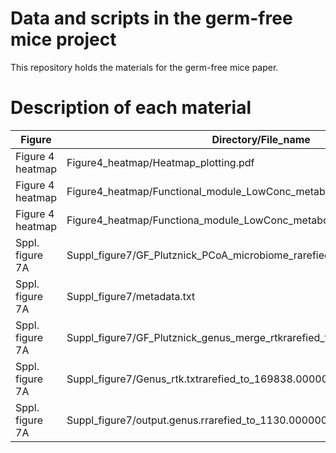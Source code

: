 # Data and scripts in the germ-free mice project

This repository holds the materials for the germ-free mice paper.

# Description of each material

|Figure| Directory/File_name                                                     | Description                                                                            |
|---------|-------------------------------------------------|--------------------------------------------------------------------------------------------------|
|Figure 4 heatmap| Figure4_heatmap/Heatmap_plotting.pdf           | This file explains how the heatmap is created                    |
|Figure 4 heatmap| Figure4_heatmap/Functional_module_LowConc_metabolite_assoc_noMF.txt              | The input for the script in Heatmap_plotting.pdf    |             
|Figure 4 heatmap| Figure4_heatmap/Functiona_module_LowConc_metabolite_corr_q_noMF.txt              | The input for the script in Heatmap_plotting.pdf    |                  
|Sppl. figure 7A| Suppl_figure7/GF_Plutznick_PCoA_microbiome_rarefied.R         | The script for creating supplementary figure 7A    |  
|Sppl. figure 7A| Suppl_figure7/metadata.txt              | The input for GF_Plutznick_PCoA_microbiome_rarefied.R    |  
|Sppl. figure 7A| Suppl_figure7/GF_Plutznick_genus_merge_rtkrarefied_to_181.000000_n_0.tsv    | The input for GF_Plutznick_PCoA_microbiome_rarefied.R    |  
|Sppl. figure 7A| Suppl_figure7/Genus_rtk.txtrarefied_to_169838.000000_n_0_onlyGenusName.tsv   | The input for GF_Plutznick_PCoA_microbiome_rarefied.R    |  
|Sppl. figure 7A| Suppl_figure7/output.genus.rrarefied_to_1130.000000_n_0.tsv              | The input for GF_Plutznick_PCoA_microbiome_rarefied.R    |  
